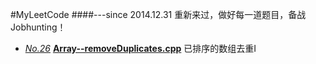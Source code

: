 #MyLeetCode
####---since 2014.12.31 重新来过，做好每一道题目，备战Jobhunting！

- [*No.26*](https://oj.leetcode.com/problems/remove-duplicates-from-sorted-array/)    [**Array--removeDuplicates.cpp**](https://github.com/1990yanjing/MyLeetCode/blob/master/Array--removeDuplicates.cpp) 已排序的数组去重I 
